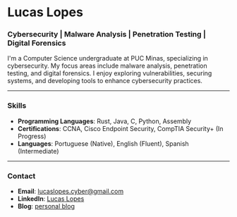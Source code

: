 # Lucas Lopes

### Cybersecurity | Malware Analysis | Penetration Testing | Digital Forensics

I'm a Computer Science undergraduate at PUC Minas, specializing in cybersecurity. My focus areas include malware analysis, penetration testing, and digital forensics. I enjoy exploring vulnerabilities, securing systems, and developing tools to enhance cybersecurity practices.

---

### Skills

- **Programming Languages**: Rust, Java, C, Python, Assembly
- **Certifications**: CCNA, Cisco Endpoint Security, CompTIA Security+ (In Progress)
- **Languages**: Portuguese (Native), English (Fluent), Spanish (Intermediate)

---

### Contact

- **Email**: [lucaslopes.cyber@gmail.com](mailto:lucaslopes.cyber@gmail.com)
- **LinkedIn**: [Lucas Lopes](https://www.linkedin.com/in/lucas-a-lopes/)
- **Blog**: [personal blog](https://l-lukke.github.io/)
